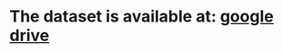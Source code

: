 # The dataset is available at: [google drive](https://drive.google.com/file/d/1s-pmaBQutC6eQGtk2F3uKaMSkn_iGQwR/view?usp=sharing)
